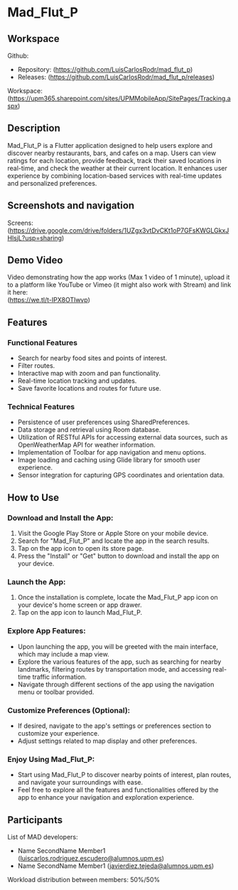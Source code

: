 # Mad_Flut_P

## Workspace 
Github:  
- Repository: (https://github.com/LuisCarlosRodr/mad_flut_p)  
- Releases: (https://github.com/LuisCarlosRodr/mad_flut_p/releases)  

Workspace: (https://upm365.sharepoint.com/sites/UPMMobileApp/SitePages/Tracking.aspx)

## Description
Mad_Flut_P is a Flutter application designed to help users explore and discover nearby restaurants, bars, and cafes on a map. Users can view ratings for each location, provide feedback, track their saved locations in real-time, and check the weather at their current location. It enhances user experience by combining location-based services with real-time updates and personalized preferences.

## Screenshots and navigation
Screens:(https://drive.google.com/drive/folders/1UZgx3vtDvCKt1oP7GFsKWGLGkxJHlsjL?usp=sharing)
## Demo Video
Video demonstrating how the app works (Max 1 video of 1 minute), upload it to a platform like YouTube or Vimeo (it might also work with Stream) and link it here:  
(https://we.tl/t-IPX8OTlwvp)

## Features
### Functional Features
- Search for nearby food sites and points of interest.
- Filter routes.
- Interactive map with zoom and pan functionality.
- Real-time location tracking and updates.
- Save favorite locations and routes for future use.

### Technical Features
- Persistence of user preferences using SharedPreferences.
- Data storage and retrieval using Room database.
- Utilization of RESTful APIs for accessing external data sources, such as OpenWeatherMap API for weather information.
- Implementation of Toolbar for app navigation and menu options.
- Image loading and caching using Glide library for smooth user experience.
- Sensor integration for capturing GPS coordinates and orientation data.

## How to Use
### Download and Install the App:
1. Visit the Google Play Store or Apple Store on your mobile device.
2. Search for "Mad_Flut_P" and locate the app in the search results.
3. Tap on the app icon to open its store page.
4. Press the "Install" or "Get" button to download and install the app on your device.

### Launch the App:
1. Once the installation is complete, locate the Mad_Flut_P app icon on your device's home screen or app drawer.
2. Tap on the app icon to launch Mad_Flut_P.

### Explore App Features:
- Upon launching the app, you will be greeted with the main interface, which may include a map view.
- Explore the various features of the app, such as searching for nearby landmarks, filtering routes by transportation mode, and accessing real-time traffic information.
- Navigate through different sections of the app using the navigation menu or toolbar provided.

### Customize Preferences (Optional):
- If desired, navigate to the app's settings or preferences section to customize your experience.
- Adjust settings related to map display and other preferences.

### Enjoy Using Mad_Flut_P:
- Start using Mad_Flut_P to discover nearby points of interest, plan routes, and navigate your surroundings with ease.
- Feel free to explore all the features and functionalities offered by the app to enhance your navigation and exploration experience.

## Participants
List of MAD developers:
- Name SecondName Member1 (luiscarlos.rodriguez.escudero@alumnos.upm.es)
- Name SecondName Member1 (javierdiez.tejeda@alumnos.upm.es)

Workload distribution between members: 50%/50%

